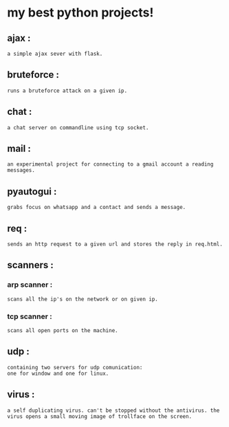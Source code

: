 # my best python projects!

## ajax :
    a simple ajax sever with flask.

## bruteforce :
    runs a bruteforce attack on a given ip.

## chat :
    a chat server on commandline using tcp socket.

## mail :
    an experimental project for connecting to a gmail account a reading messages.

## pyautogui :
    grabs focus on whatsapp and a contact and sends a message.

## req :
    sends an http request to a given url and stores the reply in req.html.

## scanners :
### arp scanner :
    scans all the ip's on the network or on given ip.

### tcp scanner :
    scans all open ports on the machine.

## udp :
    containing two servers for udp comunication:
    one for window and one for linux.

## virus :
    a self duplicating virus. can't be stopped without the antivirus. the virus opens a small moving image of trollface on the screen.
